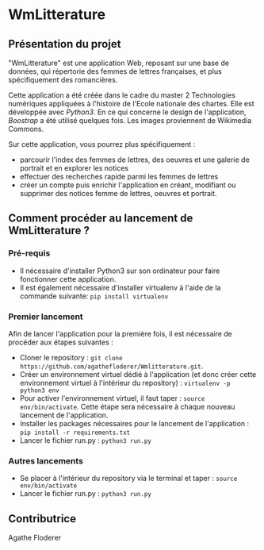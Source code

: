 # WmLitterature

## Présentation du projet

"WmLitterature" est une application Web, reposant sur une base de données, qui répertorie des femmes de lettres françaises, et plus spécifiquement des romancières. 

Cette application a été créée dans le cadre du master 2 Technologies numériques appliquées à l'histoire de l'Ecole nationale des chartes. Elle est développée avec *Python3*. En ce qui concerne le design de l'application, *Boostrap* a été utilisé quelques fois. Les images proviennent de Wikimedia Commons.

Sur cette application, vous pourrez plus spécifiquement : 

- parcourir l'index des femmes de lettres, des oeuvres et une galerie de portrait et en explorer les notices
- effectuer des recherches rapide parmi les femmes de lettres
- créer un compte puis enrichir l'application en créant, modifiant ou supprimer des notices femme de lettres, oeuvres et portrait.


## Comment procéder au lancement de WmLitterature ?

### Pré-requis

- Il nécessaire d'installer Python3 sur son ordinateur pour faire fonctionner cette application. 
- Il est également nécessaire d'installer virtualenv à l'aide de la commande suivante: `pip install virtualenv`

### Premier lancement
Afin de lancer l'application pour la première fois, il est nécessaire de procéder aux étapes suivantes :
- Cloner le repository : `git clone https://github.com/agathefloderer/Wmlitterature.git`. 
- Créer un environnement virtuel dédié à l'application (et donc créer cette environnement virtuel à l'intérieur du repository) : `virtualenv -p python3 env`
- Pour activer l'environnement virtuel, il faut taper : `source env/bin/activate`. Cette étape sera nécessaire à chaque nouveau lancement de l'application.
- Installer les packages nécessaires pour le lancement de l'application : `pip install -r requirements.txt`
- Lancer le fichier run.py : `python3 run.py`

### Autres lancements
- Se placer à l'intérieur du repository via le terminal et taper : `source env/bin/activate`
- Lancer le fichier run.py : `python3 run.py`

## Contributrice
Agathe Floderer
